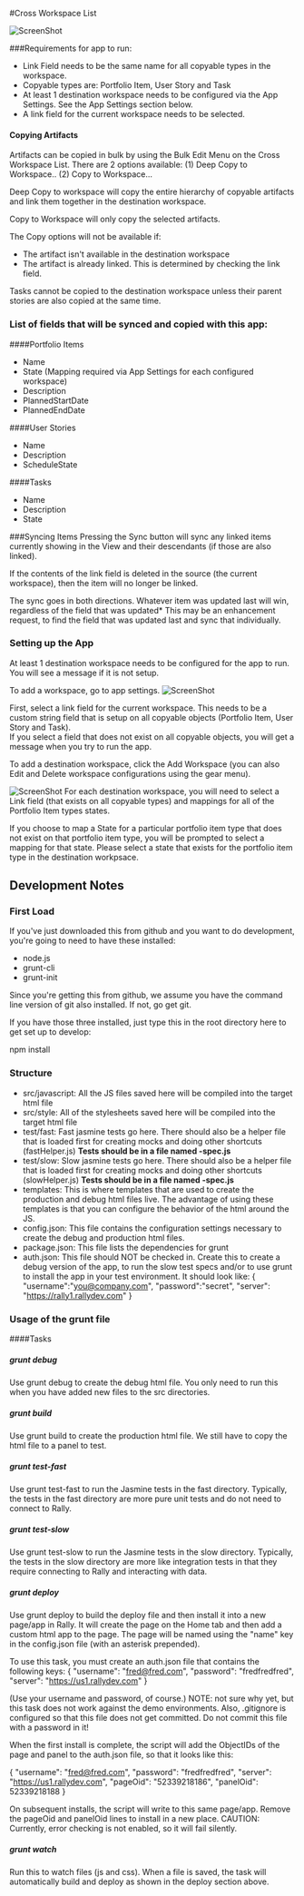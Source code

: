 #Cross Workspace List

![ScreenShot](/images/cross-workspace-list.png)

###Requirements for app to run:
* Link Field needs to be the same name for all copyable types in the workspace.
* Copyable types are:  Portfolio Item, User Story and Task
* At least 1 destination workspace needs to be configured via the App Settings.  See the App Settings section below.  
* A link field for the current workspace needs to be selected.  

#### Copying Artifacts
Artifacts can be copied in bulk by using the Bulk Edit Menu on the Cross Workspace List.  There are 2 options available:
(1) Deep Copy to Workspace..
(2) Copy to Workspace...

Deep Copy to workspace will copy the entire hierarchy of copyable artifacts and link them together in the destination workspace.  

Copy to Workspace will only copy the selected artifacts.  

The Copy options will not be available if:
*  The artifact isn't available in the destination workspace
*  The artifact is already linked.  This is determined by checking the link field.  

Tasks cannot be copied to the destination workspace unless their parent stories are also copied at the same time.  

### List of fields that will be synced and copied with this app: 

####Portfolio Items
* Name
* State (Mapping required via App Settings for each configured workspace)
* Description 
* PlannedStartDate
* PlannedEndDate
 
####User Stories
* Name
* Description
* ScheduleState
 
####Tasks
* Name
* Description
* State

###Syncing Items
Pressing the Sync button will sync any linked items currently showing in the View and their descendants (if those are also linked).  

If the contents of the link field is deleted in the source (the current workspace), then the item will no longer be linked. 
 
The sync goes in both directions.  Whatever item was updated last will win, regardless of the field that was updated*
This may be an enhancement request, to find the field that was updated last and sync that individually.  

### Setting up the App 
At least 1 destination workspace needs to be configured for the app to run.  You will see a message if it is not setup.  

To add a workspace, go to app settings.
![ScreenShot](/images/app-settings.png)

First, select a link field for the current workspace.  This needs to be a custom string field that is setup on all copyable objects (Portfolio Item, User Story and Task).  
If you select a field that does not exist on all copyable objects, you will get a message when you try to run the app.  

To add a destination workspace, click the Add Workspace (you can also Edit and Delete workspace configurations using the gear menu).  

![ScreenShot](/images/add-workspace-settings.png)
For each destination workspace, you will need to select a Link field (that exists on all copyable types) and mappings for all of the Portfolio Item types states.  

If you choose to map a State for a particular portfolio item type that does not exist on that portfolio item type, you will be prompted to select a mapping for that state.  Please select a state that exists for the portfolio item type in the destination workpsace.  

## Development Notes

### First Load

If you've just downloaded this from github and you want to do development, 
you're going to need to have these installed:

 * node.js
 * grunt-cli
 * grunt-init
 
Since you're getting this from github, we assume you have the command line
version of git also installed.  If not, go get git.

If you have those three installed, just type this in the root directory here
to get set up to develop:

  npm install

### Structure

  * src/javascript:  All the JS files saved here will be compiled into the 
  target html file
  * src/style: All of the stylesheets saved here will be compiled into the 
  target html file
  * test/fast: Fast jasmine tests go here.  There should also be a helper 
  file that is loaded first for creating mocks and doing other shortcuts
  (fastHelper.js) **Tests should be in a file named <something>-spec.js**
  * test/slow: Slow jasmine tests go here.  There should also be a helper
  file that is loaded first for creating mocks and doing other shortcuts 
  (slowHelper.js) **Tests should be in a file named <something>-spec.js**
  * templates: This is where templates that are used to create the production
  and debug html files live.  The advantage of using these templates is that
  you can configure the behavior of the html around the JS.
  * config.json: This file contains the configuration settings necessary to
  create the debug and production html files.  
  * package.json: This file lists the dependencies for grunt
  * auth.json: This file should NOT be checked in.  Create this to create a
  debug version of the app, to run the slow test specs and/or to use grunt to
  install the app in your test environment.  It should look like:
    {
        "username":"you@company.com",
        "password":"secret",
        "server": "https://rally1.rallydev.com"
    }
  
### Usage of the grunt file
####Tasks
    
##### grunt debug

Use grunt debug to create the debug html file.  You only need to run this when you have added new files to
the src directories.

##### grunt build

Use grunt build to create the production html file.  We still have to copy the html file to a panel to test.

##### grunt test-fast

Use grunt test-fast to run the Jasmine tests in the fast directory.  Typically, the tests in the fast 
directory are more pure unit tests and do not need to connect to Rally.

##### grunt test-slow

Use grunt test-slow to run the Jasmine tests in the slow directory.  Typically, the tests in the slow
directory are more like integration tests in that they require connecting to Rally and interacting with
data.

##### grunt deploy

Use grunt deploy to build the deploy file and then install it into a new page/app in Rally.  It will create the page on the Home tab and then add a custom html app to the page.  The page will be named using the "name" key in the config.json file (with an asterisk prepended).

To use this task, you must create an auth.json file that contains the following keys:
{
    "username": "fred@fred.com",
    "password": "fredfredfred",
    "server": "https://us1.rallydev.com"
}

(Use your username and password, of course.)  NOTE: not sure why yet, but this task does not work against the demo environments.  Also, .gitignore is configured so that this file does not get committed.  Do not commit this file with a password in it!

When the first install is complete, the script will add the ObjectIDs of the page and panel to the auth.json file, so that it looks like this:

{
    "username": "fred@fred.com",
    "password": "fredfredfred",
    "server": "https://us1.rallydev.com",
    "pageOid": "52339218186",
    "panelOid": 52339218188
}

On subsequent installs, the script will write to this same page/app. Remove the
pageOid and panelOid lines to install in a new place.  CAUTION:  Currently, error checking is not enabled, so it will fail silently.

##### grunt watch

Run this to watch files (js and css).  When a file is saved, the task will automatically build and deploy as shown in the deploy section above.

